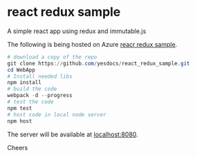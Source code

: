 # react redux sample
A simple react app using redux and immutable.js

The following is being hosted on Azure [reacr redux sample](http://mobile-apps-client).

```powershell
# download a copy of the repo
git clone https://github.com/yesdocs/react_redux_sample.git
cd WebApp
# Install needed libs
npm install
# build the code
webpack -d --progress
# test the code
npm test
# host code in local node server
npm host
```

The server will be available at [localhost:8080](http://localhost:8080).

Cheers
 
 

